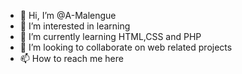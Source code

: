 - 👋 Hi, I’m @A-Malengue
- 👀 I’m interested in learning
- 🌱 I’m currently learning HTML,CSS and PHP
- 💞️ I’m looking to collaborate on web related projects
- 📫 How to reach me here

<!---
A-Malengue/A-Malengue is a ✨ special ✨ repository because its `README.md` (this file) appears on your GitHub profile.
You can click the Preview link to take a look at your changes.
--->
